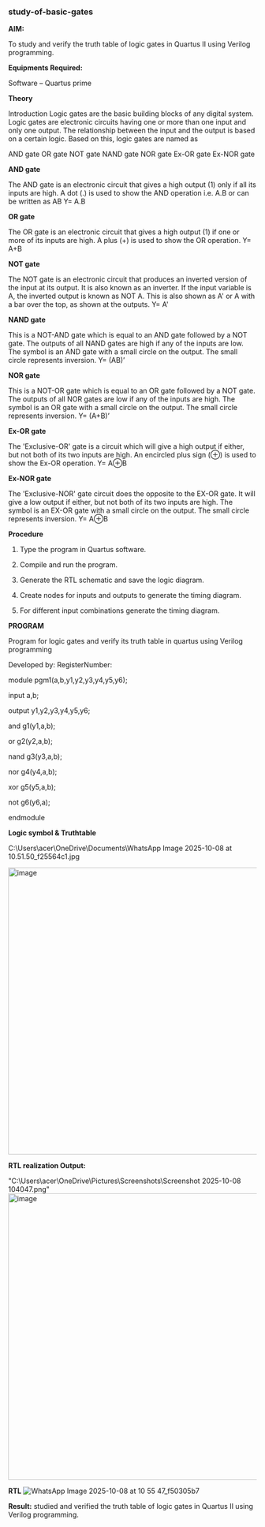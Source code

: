 ### study-of-basic-gates

**AIM:** 

To study and verify the truth table of logic gates in Quartus II using Verilog programming.

**Equipments Required:**

Software – Quartus prime 

**Theory**

Introduction Logic gates are the basic building blocks of any digital system. Logic gates are electronic circuits having one or more than one input and only one output. The relationship between the input and the output is based on a certain logic. Based on this, logic gates are named as

AND gate OR gate NOT gate NAND gate NOR gate Ex-OR gate Ex-NOR gate

**AND gate**

The AND gate is an electronic circuit that gives a high output (1) only if all its inputs are high. A dot (.) is used to show the AND operation i.e. A.B or can be written as AB
Y= A.B

**OR gate** 

The OR gate is an electronic circuit that gives a high output (1) if one or more of its inputs are high. A plus (+) is used to show the OR operation.
Y= A+B

**NOT gate**

The NOT gate is an electronic circuit that produces an inverted version of the input at its output. It is also known as an inverter. If the input variable is A, the inverted output is known as NOT A. This is also shown as A' or A with a bar over the top, as shown at the outputs.
Y= A'

**NAND gate**

This is a NOT-AND gate which is equal to an AND gate followed by a NOT gate. The outputs of all NAND gates are high if any of the inputs are low. The symbol is an AND gate with a small circle on the output. The small circle represents inversion.
Y= (AB)’

**NOR gate**

This is a NOT-OR gate which is equal to an OR gate followed by a NOT gate. The outputs of all NOR gates are low if any of the inputs are high. The symbol is an OR gate with a small circle on the output. The small circle represents inversion.
Y= (A+B)’

**Ex-OR gate**

The 'Exclusive-OR' gate is a circuit which will give a high output if either, but not both of its two inputs are high. An encircled plus sign (⊕) is used to show the Ex-OR operation.
Y= A⊕B

**Ex-NOR gate**

The 'Exclusive-NOR' gate circuit does the opposite to the EX-OR gate. It will give a low output if either, but not both of its two inputs are high. The symbol is an EX-OR gate with a small circle on the output. The small circle represents inversion.
Y= A⊕B

**Procedure** 

1.	Type the program in Quartus software.

2.	Compile and run the program.

3.	Generate the RTL schematic and save the logic diagram.

4.	Create nodes for inputs and outputs to generate the timing diagram.

5.	For different input combinations generate the timing diagram.


**PROGRAM**

Program for logic gates and verify its truth table in quartus using Verilog programming

 Developed by: RegisterNumber: 


 module pgm1(a,b,y1,y2,y3,y4,y5,y6);

 input a,b;
 
 output y1,y2,y3,y4,y5,y6;
 
 and g1(y1,a,b);

 or g2(y2,a,b);
 
 nand g3(y3,a,b);
 
 nor g4(y4,a,b);
 
 xor g5(y5,a,b);
 
 not g6(y6,a);
 
 endmodule
 
**Logic symbol & Truthtable**

C:\Users\acer\OneDrive\Documents\WhatsApp Image 2025-10-08 at 10.51.50_f25564c1.jpg

<img width="689" height="582" alt="image" src="https://github.com/user-attachments/assets/81f638d3-9183-47c6-9702-6469eaaa01cb" />

**RTL realization Output:** 

"C:\Users\acer\OneDrive\Pictures\Screenshots\Screenshot 2025-10-08 104047.png"
<img width="709" height="581" alt="image" src="https://github.com/user-attachments/assets/8e38f592-8392-4941-a752-1c07d4d817da" />

**RTL**
![WhatsApp Image 2025-10-08 at 10 55 47_f50305b7](https://github.com/user-attachments/assets/42b2459c-4339-498b-a795-785b97827465)

**Result:**
studied and verified the truth table of logic gates in Quartus II using Verilog programming.



